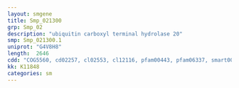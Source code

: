 ```yaml
---
layout: smgene
title: Smp_021300
grp: Smp_02
description: "ubiquitin carboxyl terminal hydrolase 20"
smp: Smp_021300.1
uniprot: "G4V8H8"
length:  2646
cdd: "COG5560, cd02257, cl02553, cl12116, pfam00443, pfam06337, smart00695"
kk: K11848
categories: sm
---
```

